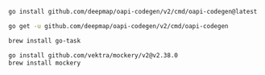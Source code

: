 ``` bash
go install github.com/deepmap/oapi-codegen/v2/cmd/oapi-codegen@latest
```

``` bash
go get -u github.com/deepmap/oapi-codegen/v2/cmd/oapi-codegen
```

``` bash
brew install go-task
```

``` bash
go install github.com/vektra/mockery/v2@v2.38.0
brew install mockery
```